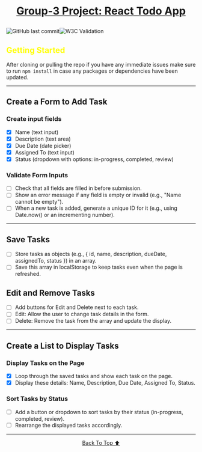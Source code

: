 # <p align="center"><a href="https://jordytoke.com/group3-todo-app/" id="top">Group-3 Project: React Todo App </a></p>

![GitHub last commit](https://img.shields.io/github/last-commit/jordyToke/group3-todo-app)![W3C Validation](https://img.shields.io/w3c-validation/html?targetUrl=https%3A%2F%2Fjordytoke.com%2Fgroup3-todo-app%2F)



## <span style="color:yellow">Getting Started</span>

After cloning or pulling the repo if you have any immediate issues make sure to run `npm install` in case any packages or dependencies have been updated.

---

## Create a Form to Add Task

### Create input fields

- [x] Name (text input)
- [x] Description (text area)
- [x] Due Date (date picker)
- [x] Assigned To (text input)
- [x] Status (dropdown with options: in-progress, completed, review)

### Validate Form Inputs

- [ ] Check that all fields are filled in before submission.
- [ ] Show an error message if any field is empty or invalid (e.g., "Name cannot be empty").
- [ ] When a new task is added, generate a unique ID for it (e.g., using Date.now() or an incrementing number).

---

## Save Tasks

- [ ] Store tasks as objects (e.g., { id, name, description, dueDate, assignedTo, status }) in an array.
- [ ] Save this array in localStorage to keep tasks even when the page is refreshed.

## Edit and Remove Tasks

- [ ] Add buttons for Edit and Delete next to each task.
- [ ] Edit: Allow the user to change task details in the form.
- [ ] Delete: Remove the task from the array and update the display.

---

## Create a List to Display Tasks

### Display Tasks on the Page

- [x] Loop through the saved tasks and show each task on the page.
- [x] Display these details: Name, Description, Due Date, Assigned To, Status.

### Sort Tasks by Status

- [ ] Add a button or dropdown to sort tasks by their status (in-progress, completed, review).
- [ ] Rearrange the displayed tasks accordingly.

___

<p align="center"><a href="#top">Back To Top ⬆️</a></p>
